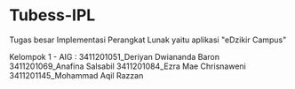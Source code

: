 # Tubess-IPL
Tugas besar Implementasi Perangkat Lunak yaitu aplikasi "eDzikir Campus"

Kelompok 1 - AIG :
3411201051_Deriyan Dwiananda Baron
3411201069_Anafina Salsabil
3411201084_Ezra Mae Chrisnaweni
3411201145_Mohammad Aqil Razzan
